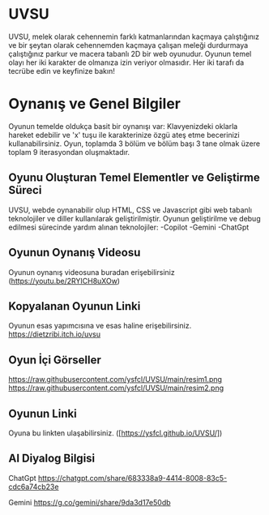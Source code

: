 ﻿# UVSU

UVSU,  melek olarak cehennemin farklı katmanlarından kaçmaya çalıştığınız ve bir şeytan olarak cehennemden kaçmaya çalışan meleği durdurmaya çalıştığınız parkur ve macera tabanlı 2D bir web oyunudur. Oyunun temel olayı her iki karakter de olmanıza izin veriyor olmasıdır. Her iki tarafı da tecrübe edin ve keyfinize bakın!


# Oynanış ve Genel Bilgiler
Oyunun temelde oldukça basit bir oynanışı var:
Klavyenizdeki oklarla hareket edebilir ve 'x' tuşu ile karakterinize özgü ateş etme becerinizi kullanabilirsiniz.
Oyun, toplamda 3 bölüm ve bölüm başı 3 tane olmak üzere toplam 9 iterasyondan oluşmaktadır.

## Oyunu Oluşturan Temel Elementler ve Geliştirme Süreci
UVSU, webde oynanabilir olup HTML, CSS ve Javascript gibi web tabanlı teknolojiler ve diller kullanılarak geliştirilmiştir.
Oyunun geliştirilme ve debug edilmesi sürecinde yardım alınan teknolojiler:
-Copilot
-Gemini
-ChatGpt

## Oyunun Oynanış Videosu
Oyunun oynanış videosuna buradan erişebilirsiniz 
(https://youtu.be/2RYICH8uXOw)

## Kopyalanan Oyunun Linki
Oyunun esas yapımcısına ve esas haline erişebilirsiniz.
https://dietzribi.itch.io/uvsu

## Oyun İçi Görseller
https://raw.githubusercontent.com/ysfcl/UVSU/main/resim1.png
https://raw.githubusercontent.com/ysfcl/UVSU/main/resim2.png

## Oyunun Linki
Oyuna bu linkten ulaşabilirsiniz.
([https://ysfcl.github.io/UVSU/])

## AI Diyalog Bilgisi
ChatGpt
https://chatgpt.com/share/683338a9-4414-8008-83c5-cdc6a74cb23e

Gemini
https://g.co/gemini/share/9da3d17e50db




